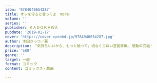 ```yaml
---
isbn: '9784040654287'
title: オレを守ると誓ってよ　more!
volume: ''
series: ''
publisher: ＫＡＤＯＫＡＷＡ
pubdate: '2019-01-17'
cover: 'https://cover.openbd.jp/9784040654287.jpg'
author: 木田さっつ／著
description: 「気持ちいいから、もっと触って」切なくエロい芸能界BL、感動の完結！
price: '680'
genre: ''
target: 一般
format: コミック
content: コミックス・劇画

---
```

